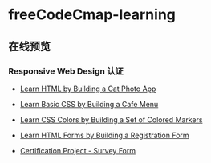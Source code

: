 # freeCodeCmap-learning

## 在线预览

### Responsive Web Design 认证

- <a href="http://198.46.218.141:8080/freeCodeCamp-learning/Responsive_Web_Design_Certification/Learn_HTML_by_Building_a_Cat_Photo_App/index.html">Learn HTML by Building a Cat Photo App</a>

- <a href="http://198.46.218.141:8080/freeCodeCamp-learning/Responsive_Web_Design_Certification/Learn_Basic_CSS_by_Building_a_Cafe_Menu">Learn Basic CSS by Building a Cafe Menu

- <a href="http://198.46.218.141:8080/freeCodeCamp-learning/Responsive_Web_Design_Certification/Learn_CSS_Colors_by_Building_a_Set_of_Colored_Markers">Learn CSS Colors by Building a Set of Colored Markers

- <a href="http://198.46.218.141:8080/freeCodeCamp-learning/Responsive_Web_Design_Certification/Learn_HTML_Forms_by_Building_a_Registration_Form">Learn HTML Forms by Building a Registration Form

- Certification Project - Survey Form
